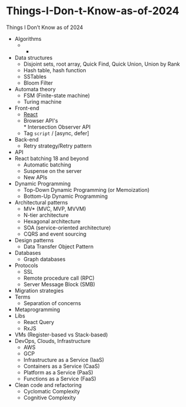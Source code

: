 # Things-I-Don-t-Know-as-of-2024
Things I Don’t Know as of 2024

* Algorithms
  - -
* Data structures
  - Disjoint sets, root array, Quick Find, Quick Union, Union by Rank
  - Hash table, hash function
  - SSTables
  - Bloom Filter
* Automata theory
  - FSM (Finite-state machine)
  - Turing machine
* Front-end
  - [React](https://github.com/DemjanUA/Things-I-Don-t-Know-as-of-2021/blob/main/react.md)
  <ul>
    <li>Browser API's</li>
      * Intersection Observer API
  <li>Tag <code>script</code> / [async, defer]</li>
  </ul>
* Back-end
  - Retry strategy/Retry pattern  
* API
* React batching 18 and beyond
  - Automatic batching
  - Suspense on the server
  - New APIs
* Dynamic Programming
  - Top-Down Dynamic Programming (or Memoization)
  - Bottom-Up Dynamic Programming
* Architectural patterns
  - MV* (MVC, MVP, MVVM)
  - N-tier architecture
  - Hexagonal architecture
  - SOA (service-oriented architecture)
  - CQRS and event sourcing
* Design patterns
  - Data Transfer Object Pattern
* Databases
  - Graph databases
* Protocols
  - SSL
  - Remote procedure call (RPC)
  - Server Message Block (SMB)
* Migration strategies
* Terms
  - Separation of concerns
* Metaprogramming
* Libs
  - React Query
  - RxJS
* VMs (Register-based vs Stack-based)
* DevOps, Clouds, Infrastructure
  - AWS
  - GCP
  - Infrastructure as a Service (IaaS)
  - Containers as a Service (CaaS)
  - Platform as a Service (PaaS)
  - Functions as a Service (FaaS)
* Clean code and refactoring
  - Cyclomatic Complexity
  - Cognitive Complexity
